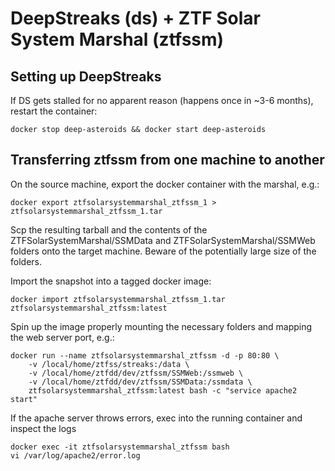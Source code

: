 # DeepStreaks (ds) + ZTF Solar System Marshal (ztfssm)

## Setting up DeepStreaks

If DS gets stalled for no apparent reason (happens once in ~3-6 months),
restart the container:

```shell
docker stop deep-asteroids && docker start deep-asteroids
```

## Transferring ztfssm from one machine to another

On the source machine, export the docker container with the marshal, e.g.:

```shell
docker export ztfsolarsystemmarshal_ztfssm_1 > ztfsolarsystemmarshal_ztfssm_1.tar
```

Scp the resulting tarball and the contents of the ZTFSolarSystemMarshal/SSMData 
and ZTFSolarSystemMarshal/SSMWeb folders onto the target machine. 
Beware of the potentially large size of the folders.

Import the snapshot into a tagged docker image:

```shell
docker import ztfsolarsystemmarshal_ztfssm_1.tar ztfsolarsystemmarshal_ztfssm:latest
```

Spin up the image properly mounting the necessary folders and mapping the web server port, e.g.:

```shell
docker run --name ztfsolarsystemmarshal_ztfssm -d -p 80:80 \
    -v /local/home/ztfss/streaks:/data \
    -v /local/home/ztfdd/dev/ztfssm/SSMWeb:/ssmweb \
    -v /local/home/ztfdd/dev/ztfssm/SSMData:/ssmdata \
    ztfsolarsystemmarshal_ztfssm:latest bash -c "service apache2 start"
```

If the apache server throws errors, exec into the running container and inspect the logs

```shell
docker exec -it ztfsolarsystemmarshal_ztfssm bash
vi /var/log/apache2/error.log
```

